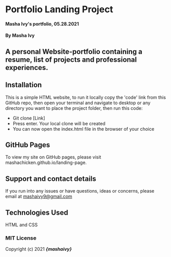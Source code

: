 # Portfolio Landing Project

#### Masha Ivy's portfolio, 05.28.2021

#### By Masha Ivy

## A personal Website-portfolio containing a resume, list of projects and professional experiences.

## Installation

This is a simple HTML website, to run it locally copy the 'code' link from this GitHub repo, then open your terminal and navigate to desktop or any directory you want to place the project folder, then run this code:
* Git clone [Link] 
* Press enter. Your local clone will be created
* You can now open the index.html file in the browser of your choice

## GitHub Pages 

To view my site on GitHub pages, please visit mashachicken.github.io/landing-page.

## Support and contact details

If you run into any issues or have questions, ideas or concerns, please email at mashaivy9@gmail.com

## Technologies Used

HTML and CSS 

### MIT License


Copyright (c) 2021 **_{mashaivy}_**